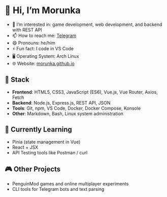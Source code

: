 # 👋 Hi, I’m Morunka

- 👀 I’m interested in: game development, web development, and backend with REST API
- 📫 How to reach me: [Telegram](https://t.me/MEOW_MUR920)
- 😄 Pronouns: he/him
- ⚡ Fun fact: I code in VS Code
- 🖥️ Operating System: Arch Linux
- 🌐 Website: [morunka.github.io](https://morunka.github.io)

## 💼 Stack
- **Frontend**: HTML5, CSS3, JavaScript (ES6), Vue.js, Vue Router, Axios, Fetch
- **Backend**: Node.js, Express.js, REST API, JSON
- **Tools**: Git, npm, VS Code, Docker, Docker Compose, Konsole
- **Other**: Markdown, Bash, Linux system administration

## 🚧 Currently Learning
- Pinia (state management in Vue)
- React + JSX
- API Testing tools like Postman / curl

## 🎮 Other Projects
- PenguinMod games and online multiplayer experiments
- CLI tools for Telegram bots and text parsing

<!---
Morunka/Morunka is a ✨ special ✨ repository because its `README.md` (this file) appears on your GitHub profile.
You can click the Preview link to take a look at your changes.
--->
